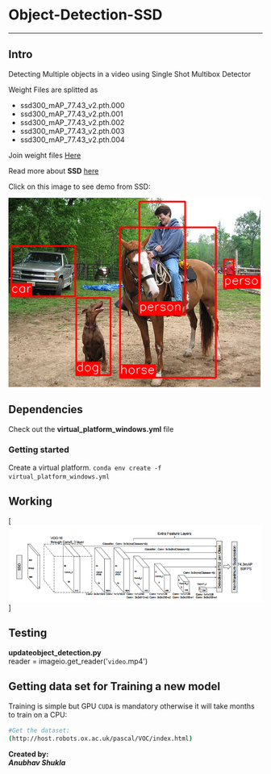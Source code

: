 # Object-Detection-SSD
<hr>

## Intro

Detecting Multiple objects in a video using Single Shot Multibox Detector

Weight Files are splitted as
<ul>
    <li>ssd300_mAP_77.43_v2.pth.000</li>
    <li>ssd300_mAP_77.43_v2.pth.001</li>
    <li>ssd300_mAP_77.43_v2.pth.002</li>
    <li>ssd300_mAP_77.43_v2.pth.003</li>
    <li>ssd300_mAP_77.43_v2.pth.004</li>
</ul>

Join weight files [Here](http://pinetools.com/join-files)

Read more about <b>SSD</b> [here](hhttps://arxiv.org/pdf/1512.02325.pdf)


Click on this image to see demo from SSD:

[![img](prev.png)](http://i.imgur.com/EyZZKAA.gif)

## Dependencies

Check out the <b>virtual_platform_windows.yml</b> file

### Getting started

Create a virtual platform.
    ```
    conda env create -f virtual_platform_windows.yml
    ```

## Working
[![img](working.png)]

## Testing

**updateobject_detection.py**
</br>reader = imageio.get_reader('`video`.mp4')



##  Getting data set for Training a new model

Training is simple but GPU `CUDA` is mandatory otherwise it will take months to train on a CPU:

```bash
#Get the dataset:
(http://host.robots.ox.ac.uk/pascal/VOC/index.html)
```

<b>Created by:</b><br><i><b>Anubhav Shukla</b></i>
